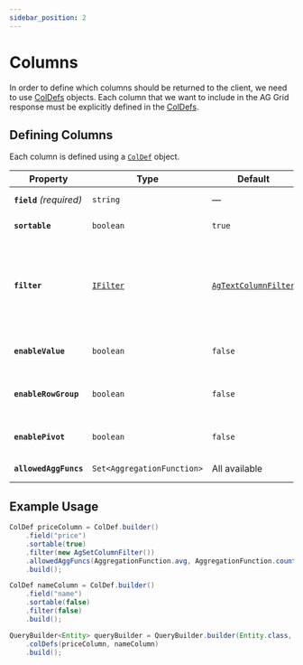 ```yaml
---
sidebar_position: 2
---
```


# Columns

In order to define which columns should be returned to the client, we need to use [ColDefs](https://github.com/smolcan/ag-grid-jpa-adapter/blob/main/src/main/java/io/github/smolcan/aggrid/jpa/adapter/column/ColDef.java) objects. 
Each column that we want to include in the AG Grid response must be explicitly defined in the [ColDefs](https://github.com/smolcan/ag-grid-jpa-adapter/blob/main/src/main/java/io/github/smolcan/aggrid/jpa/adapter/column/ColDef.java).

## Defining Columns

Each column is defined using a [`ColDef`](https://github.com/smolcan/ag-grid-jpa-adapter/blob/main/src/main/java/io/github/smolcan/aggrid/jpa/adapter/column/ColDef.java) object.

| Property                 | Type                                                                                                                                         | Default                                                                                                                                                                            | Description                                                                                                                                                                                                                                                                                                                                    |
|--------------------------|----------------------------------------------------------------------------------------------------------------------------------------------|------------------------------------------------------------------------------------------------------------------------------------------------------------------------------------|------------------------------------------------------------------------------------------------------------------------------------------------------------------------------------------------------------------------------------------------------------------------------------------------------------------------------------------------|
| **`field`** *(required)* | `string`                                                                                                                                     | —                                                                                                                                                                                  | The name of the entity field.                                                                                                                                                                                                                                                                                                                  |
| **`sortable`**           | `boolean`                                                                                                                                    | `true`                                                                                                                                                                             | Enables or disables sorting.                                                                                                                                                                                                                                                                                                                   |
| **`filter`**             | [`IFilter`](https://github.com/smolcan/ag-grid-jpa-adapter/blob/main/src/main/java/io/github/smolcan/aggrid/jpa/adapter/filter/IFilter.java) | [`AgTextColumnFilter`](https://github.com/smolcan/ag-grid-jpa-adapter/blob/main/src/main/java/io/github/smolcan/aggrid/jpa/adapter/filter/provided/simple/AgTextColumnFilter.java) | Defines the filter type. <br/> Supports: <br/> ✅ Custom `IFilter` implementations <br/> ✅ Built-in filters (e.g., [`AgNumberColumnFilter`](https://github.com/smolcan/ag-grid-jpa-adapter/blob/main/src/main/java/io/github/smolcan/aggrid/jpa/adapter/filter/provided/simple/AgNumberColumnFilter.java)) <br/> ❌ `false` (disables filtering) |
| **`enableValue`**        | `boolean`                                                                                                                                    | `false`                                                                                                                                                                            | Set to `true` if you want to be able to row group by this column.                                                                                                                                                                                                                                                                              |
| **`enableRowGroup`**     | `boolean`                                                                                                                                    | `false`                                                                                                                                                                            | Set to `true` if you want to be able to aggregate by this column.                                                                                                                                                                                                                                                                              |
| **`enablePivot`**     | `boolean`                                                                                                                                    | `false`                                                                                                                                                                            | Set to `true` if you want to be able to pivot by this column.                                                                                                                                                                                                                                                                                  |
| **`allowedAggFuncs`**    | `Set<AggregationFunction>`                                                                                                                   | All available                                                                                                                                                                      | Defines allowed aggregation functions.                                                                                                                                                                                                                                                                                                         |


## Example Usage

```java
ColDef priceColumn = ColDef.builder()
    .field("price")
    .sortable(true)
    .filter(new AgSetColumnFilter())
    .allowedAggFuncs(AggregationFunction.avg, AggregationFunction.count)
    .build();

ColDef nameColumn = ColDef.builder()
    .field("name")
    .sortable(false)
    .filter(false)
    .build();

QueryBuilder<Entity> queryBuilder = QueryBuilder.builder(Entity.class, entityManager)
    .colDefs(priceColumn, nameColumn)
    .build();
```
